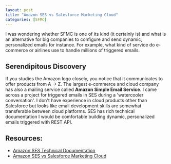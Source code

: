 ```yaml
---
layout: post
title: "Amazon SES vs Salesforce Marketing Cloud"
categories: [SFMC]
---
```


I was wondering whether SFMC is one of its kind (it certainly is) and what is an alternative for big companies to configure and send dynamic, personalized emails for instance. For example, what kind of service do e-commerce or airlines use to handle millions of triggered emails.

## Serendipitous Discovery
If you studies the Amazon logo closely, you notice that it communicates to offer products from A -> Z. The largest e-commerce and cloud company has also a mailing service called **Amazon Simple Email Service**. I came across a project for triggered emails in SES during a 'watercooler conversation'. I don't have experience in cloud products other than Salesforce but looks like email development skills are somewhat transferable between cloud platforms. SES has rich technical documentation I would be comfortable building dynamic, personalized emails triggered with REST API.

## Resources:

*   [Amazon SES Technical Documentation](https://docs.aws.amazon.com/ses/index.html)
*   [Amazon SES vs Salesforce Marketing Cloud](https://www.trustradius.com/compare-products/amazon-simple-email-service-vs-salesforce-marketing-cloud-email)
